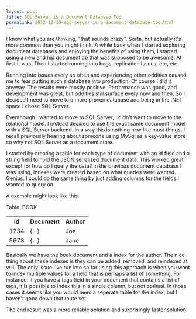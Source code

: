 ```yaml
---
layout: post
title: SQL Server is a Document Database Too
permalink: 2012-12-19-sql-server-is-a-document-database-too.html
---
```


I know what you are thinking, "that sounds crazy". Sorta, but actually it's more common than you might think. A while back when I started exploring document databases and enjoying the benefits of using them, I started using a new and hip document db that was supposed to be awesome. At first it was. Then I started running into bugs, replication issues, etc, etc. 

Running into issues every so often and experiencing other oddities caused me to fear putting such a database into production. Of course I did it anyway. The results were mostly positive. Performance was good, and development was great, but oddities still surface every now and then. So I decided I need to move to a more proven database and being in the .NET space I chose SQL Server.

Eventhough I wanted to move to SQL Server, I didn't want to move to the relational model. I instead decided to use the exact same document model with a SQL Server backend. In a way this is nothing new like most things. I recall previously hearing about someone using MySql as a key-value store so why not SQL Server as a document store.

I started by creating a table for each type of document with an id field and a string field to hold the JSON serialized document data. This worked great except for how do I query the data? In the previous document database I was using, indexes were created based on what queries were wanted. Genius. I could do the same thing by just adding columns for the fields I wanted to query on.

A example might look like this.

Table: BOOK

<table>
	<tr>
		<th>Id</th>
		<th>Document</th>
		<th>Author</th>
	</tr>
	<tr>
		<td>1234</td>
		<td>{...}</td>
		<td>Joe</td>
	</tr>	
	<tr>
		<td>5678</td>
		<td>{...}</td>
		<td>Jane</td>
	</tr>
</table>

Basically we have the book document and a index for the author. The nice thing about these indexes is they can be added, removed, and reindexed at will. The only issue I've run into so far using this approach is when you want to index multiple values for a field that is perhaps a list of something. For instance, if you have a tags field in your document that contains a list of tags, it is possible to index this in a single column, but not optimal. In those cases it seems like you would need a seperate table for the index, but I haven't gone down that route yet.

The end result was a more reliable solution and surprisingly faster solution.